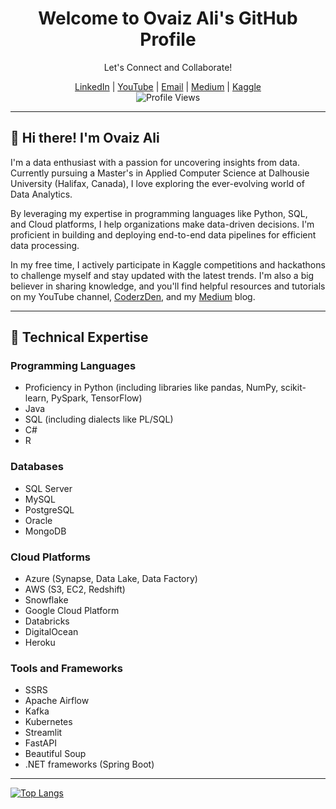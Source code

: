 <div align="center">
  <h1>Welcome to Ovaiz Ali's GitHub Profile</h1>
  <p>Let's Connect and Collaborate!</p>
  <a href="https://www.linkedin.com/in/ovaiz-ali/">LinkedIn</a> |
  <a href="https://bit.ly/CoderzDen">YouTube</a> |
  <a href="mailto:ovaizali123@gmail.com">Email</a> |
  <a href="https://medium.com/@ovaizali">Medium</a> |
  <a href="https://www.kaggle.com/ovaizali">Kaggle</a>
  <br>
  <img src="https://komarev.com/ghpvc/?username=OvaizAli&style=flat-square" alt="Profile Views">
</div>

---

## 👋 Hi there! I'm Ovaiz Ali

I'm a data enthusiast with a passion for uncovering insights from data. Currently pursuing a Master's in Applied Computer Science at Dalhousie University (Halifax, Canada), I love exploring the ever-evolving world of Data Analytics.

By leveraging my expertise in programming languages like Python, SQL, and Cloud platforms, I help organizations make data-driven decisions. I'm proficient in building and deploying end-to-end data pipelines for efficient data processing.

In my free time, I actively participate in Kaggle competitions and hackathons to challenge myself and stay updated with the latest trends. I'm also a big believer in sharing knowledge, and you'll find helpful resources and tutorials on my YouTube channel, [CoderzDen](https://www.youtube.com/watch?v=T50pEqF66Wc), and my [Medium](https://medium.com/@ovaizali) blog.

---

## 💼 Technical Expertise

### Programming Languages
- Proficiency in Python (including libraries like pandas, NumPy, scikit-learn, PySpark, TensorFlow)
- Java
- SQL (including dialects like PL/SQL)
- C#
- R

### Databases
- SQL Server
- MySQL
- PostgreSQL
- Oracle
- MongoDB

### Cloud Platforms
- Azure (Synapse, Data Lake, Data Factory)
- AWS (S3, EC2, Redshift)
- Snowflake
- Google Cloud Platform
- Databricks
- DigitalOcean
- Heroku

### Tools and Frameworks
- SSRS
- Apache Airflow
- Kafka
- Kubernetes
- Streamlit
- FastAPI
- Beautiful Soup
- .NET frameworks (Spring Boot)

---

[![Top Langs](https://github-readme-stats-git-masterrstaa-rickstaa.vercel.app/api/top-langs/?username=OvaizAli)](https://github.com/OvaizAli/github-readme-stats)

